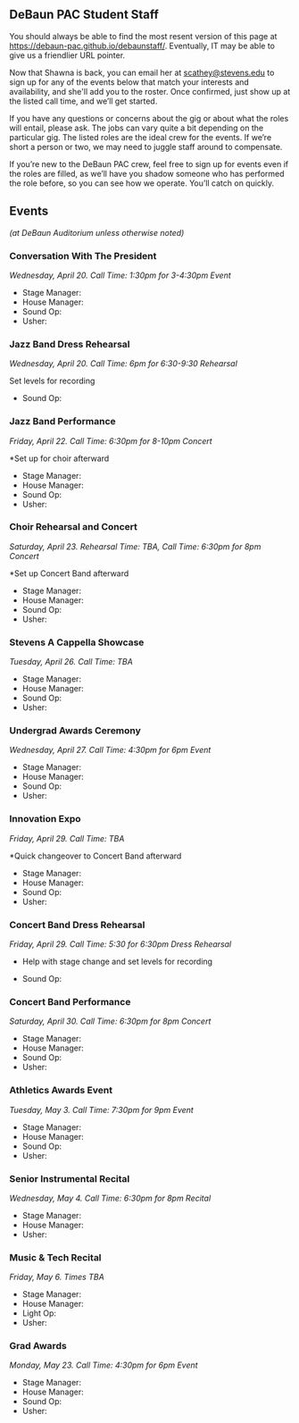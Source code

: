 ## DeBaun PAC Student Staff

You should always be able to find the most resent version of this page at <https://debaun-pac.github.io/debaunstaff/>. Eventually, IT may be able to give us a friendlier URL pointer.

Now that Shawna is back, you can email her at <scathey@stevens.edu>  to sign up for any of the events below that match your interests and availability, and she'll add you to the roster. Once confirmed, just show up at the listed call time, and we’ll get started.

If you have any questions or concerns about the gig or about what the roles will entail, please ask. The jobs can vary quite a bit depending on the particular gig. The listed roles are the ideal crew for the events. If we’re short a person or two, we may need to juggle staff around to compensate.

If you’re new to the DeBaun PAC crew, feel free to sign up for events even if the roles are filled, as we’ll have you shadow someone who has performed the role before, so you can see how we operate. You’ll catch on quickly.


## Events
*(at DeBaun Auditorium unless otherwise noted)*



### Conversation With The President
*Wednesday, April 20. Call Time: 1:30pm for 3-4:30pm Event*

- Stage Manager: 
- House Manager: 
- Sound Op: 
- Usher:


### Jazz Band Dress Rehearsal
*Wednesday, April 20. Call Time: 6pm for 6:30-9:30 Rehearsal*

Set levels for recording 

- Sound Op: 


### Jazz Band Performance
*Friday, April 22. Call Time: 6:30pm for 8-10pm Concert*

*Set up for choir afterward

- Stage Manager: 
- House Manager: 
- Sound Op: 
- Usher: 


### Choir Rehearsal and Concert
*Saturday, April 23. Rehearsal Time: TBA, Call Time: 6:30pm for 8pm Concert*

*Set up Concert Band afterward

- Stage Manager: 
- House Manager: 
- Sound Op: 
- Usher: 


### Stevens A Cappella Showcase
*Tuesday, April 26. Call Time: TBA*

- Stage Manager:
- House Manager: 
- Sound Op: 
- Usher: 


### Undergrad Awards Ceremony 
*Wednesday, April 27. Call Time: 4:30pm for 6pm Event*

- Stage Manager: 
- House Manager: 
- Sound Op: 
- Usher: 


### Innovation Expo 
*Friday, April 29. Call Time: TBA*

*Quick changeover to Concert Band afterward

- Stage Manager: 
- House Manager: 
- Sound Op: 
- Usher:


### Concert Band Dress Rehearsal
*Friday, April 29. Call Time: 5:30 for 6:30pm Dress Rehearsal*

* Help with stage change and set levels for recording

- Sound Op: 


### Concert Band Performance
*Saturday, April 30. Call Time: 6:30pm for 8pm Concert*

- Stage Manager: 
- House Manager:
- Sound Op: 
- Usher:

### Athletics Awards Event 
*Tuesday, May 3. Call Time: 7:30pm for 9pm Event*

- Stage Manager: 
- House Manager: 
- Sound Op: 
- Usher: 


### Senior Instrumental Recital 
*Wednesday, May 4. Call Time: 6:30pm for 8pm Recital*

- Stage Manager:
- House Manager: 
- Usher: 


### Music & Tech Recital 
*Friday, May 6. Times TBA*

- Stage Manager:
- House Manager: 
- Light Op: 
- Usher: 


### Grad Awards
*Monday, May 23. Call Time: 4:30pm for 6pm Event*

- Stage Manager: 
- House Manager: 
- Sound Op:
- Usher: 




